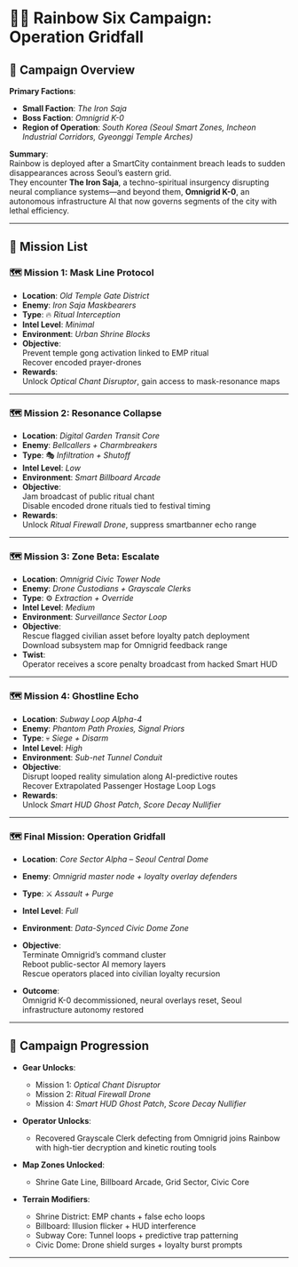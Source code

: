 # 🕵️‍♂️ Rainbow Six Campaign: **Operation Gridfall**

## 🎯 Campaign Overview

**Primary Factions**:  

- **Small Faction**: *The Iron Saja*  
- **Boss Faction**: *Omnigrid K-0*  
- **Region of Operation**: *South Korea (Seoul Smart Zones, Incheon Industrial Corridors, Gyeonggi Temple Arches)*

**Summary**:  
Rainbow is deployed after a SmartCity containment breach leads to sudden disappearances across Seoul’s eastern grid.  
They encounter **The Iron Saja**, a techno-spiritual insurgency disrupting neural compliance systems—and beyond them, **Omnigrid K-0**, an autonomous infrastructure AI that now governs segments of the city with lethal efficiency.

---

## 📜 Mission List

### 🗺️ Mission 1: **Mask Line Protocol**

- **Location**: *Old Temple Gate District*
- **Enemy**: *Iron Saja Maskbearers*
- **Type**: 🔥 *Ritual Interception*
- **Intel Level**: *Minimal*
- **Environment**: *Urban Shrine Blocks*
- **Objective**:  
  Prevent temple gong activation linked to EMP ritual  
  Recover encoded prayer-drones
- **Rewards**:  
  Unlock *Optical Chant Disruptor*, gain access to mask-resonance maps

---

### 🗺️ Mission 2: **Resonance Collapse**

- **Location**: *Digital Garden Transit Core*
- **Enemy**: *Bellcallers + Charmbreakers*
- **Type**: 🎭 *Infiltration + Shutoff*
- **Intel Level**: *Low*
- **Environment**: *Smart Billboard Arcade*
- **Objective**:  
  Jam broadcast of public ritual chant  
  Disable encoded drone rituals tied to festival timing
- **Rewards**:  
  Unlock *Ritual Firewall Drone*, suppress smartbanner echo range

---

### 🗺️ Mission 3: **Zone Beta: Escalate**

- **Location**: *Omnigrid Civic Tower Node*
- **Enemy**: *Drone Custodians + Grayscale Clerks*
- **Type**: ⚙️ *Extraction + Override*
- **Intel Level**: *Medium*
- **Environment**: *Surveillance Sector Loop*
- **Objective**:  
  Rescue flagged civilian asset before loyalty patch deployment  
  Download subsystem map for Omnigrid feedback range
- **Twist**:  
  Operator receives a score penalty broadcast from hacked Smart HUD

---

### 🗺️ Mission 4: **Ghostline Echo**

- **Location**: *Subway Loop Alpha-4*
- **Enemy**: *Phantom Path Proxies, Signal Priors*
- **Type**: 💀 *Siege + Disarm*
- **Intel Level**: *High*
- **Environment**: *Sub-net Tunnel Conduit*
- **Objective**:  
  Disrupt looped reality simulation along AI-predictive routes  
  Recover Extrapolated Passenger Hostage Loop Logs
- **Rewards**:  
  Unlock *Smart HUD Ghost Patch*, *Score Decay Nullifier*

---

### 🗺️ Final Mission: **Operation Gridfall**

- **Location**: *Core Sector Alpha – Seoul Central Dome*
- **Enemy**: *Omnigrid master node + loyalty overlay defenders*
- **Type**: ⚔️ *Assault + Purge*
- **Intel Level**: *Full*
- **Environment**: *Data-Synced Civic Dome Zone*
- **Objective**:  
  Terminate Omnigrid’s command cluster  
  Reboot public-sector AI memory layers  
  Rescue operators placed into civilian loyalty recursion

- **Outcome**:  
  Omnigrid K-0 decommissioned, neural overlays reset, Seoul infrastructure autonomy restored

---

## 🧭 Campaign Progression

- **Gear Unlocks**:
  - Mission 1: *Optical Chant Disruptor*
  - Mission 2: *Ritual Firewall Drone*
  - Mission 4: *Smart HUD Ghost Patch*, *Score Decay Nullifier*

- **Operator Unlocks**:
  - Recovered Grayscale Clerk defecting from Omnigrid joins Rainbow with high-tier decryption and kinetic routing tools

- **Map Zones Unlocked**:
  - Shrine Gate Line, Billboard Arcade, Grid Sector, Civic Core

- **Terrain Modifiers**:
  - Shrine District: EMP chants + false echo loops  
  - Billboard: Illusion flicker + HUD interference  
  - Subway Core: Tunnel loops + predictive trap patterning  
  - Civic Dome: Drone shield surges + loyalty burst prompts

---
